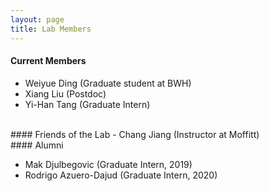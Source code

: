 ```yaml
---
layout: page
title: Lab Members
---
```


#### Current Members

- Weiyue Ding (Graduate student at BWH)
- Xiang Liu (Postdoc)
- Yi-Han Tang (Graduate Intern)

<br>
#### Friends of the Lab
- Chang Jiang (Instructor at Moffitt)

<br>
#### Alumni

- Mak Djulbegovic (Graduate Intern, 2019)
- Rodrigo Azuero-Dajud (Graduate Intern, 2020)